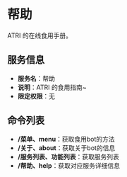 # 帮助
ATRI 的在线食用手册。

## 服务信息
- **服务名**：帮助
- **说明**：ATRI 的食用指南~
- **限定权限**：无

## 命令列表
- **/菜单、menu**：获取食用bot的方法
- **/关于、about**：获取关于bot的信息
- **/服务列表、功能列表**：获取服务列表
- **/帮助、help**：获取对应服务详细信息

